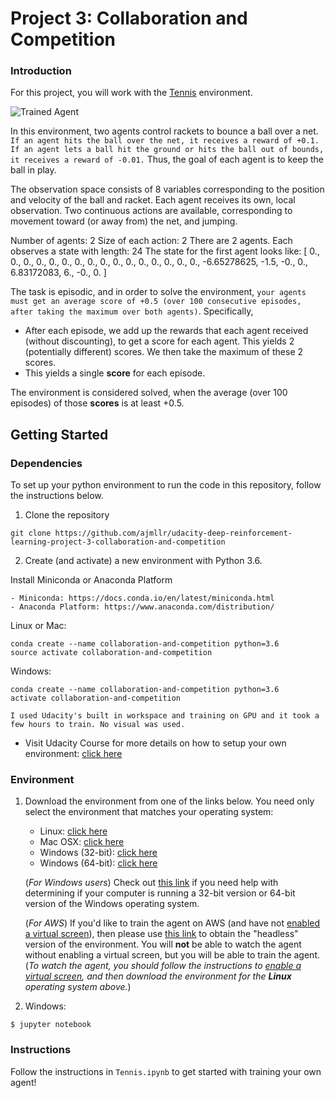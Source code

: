 [//]: # (Image References)

[image1]: https://user-images.githubusercontent.com/10624937/42135623-e770e354-7d12-11e8-998d-29fc74429ca2.gif "Trained Agent"
[image2]: https://user-images.githubusercontent.com/10624937/42135622-e55fb586-7d12-11e8-8a54-3c31da15a90a.gif "Soccer"


# Project 3: Collaboration and Competition

### Introduction

For this project, you will work with the [Tennis](https://github.com/Unity-Technologies/ml-agents/blob/master/docs/Learning-Environment-Examples.md#tennis) environment.

![Trained Agent][image1]

In this environment, two agents control rackets to bounce a ball over a net. `If an agent hits the ball over the net, it receives a reward of +0.1.  If an agent lets a ball hit the ground or hits the ball out of bounds, it receives a reward of -0.01.`  Thus, the goal of each agent is to keep the ball in play.

The observation space consists of 8 variables corresponding to the position and velocity of the ball and racket. Each agent receives its own, local observation.  Two continuous actions are available, corresponding to movement toward (or away from) the net, and jumping. 

Number of agents: 2
Size of each action: 2
There are 2 agents. Each observes a state with length: 24
The state for the first agent looks like: [
    0., 0., 0., 0., 0., 0., 0., 0.,
    0., 0., 0., 0., 0., 0., 0., 0.,
    -6.65278625, -1.5, -0., 0., 6.83172083, 6., -0., 0.
    ]

The task is episodic, and in order to solve the environment, `your agents must get an average score of +0.5 (over 100 consecutive episodes, after taking the maximum over both agents)`. Specifically,

- After each episode, we add up the rewards that each agent received (without discounting), to get a score for each agent. This yields 2 (potentially different) scores. We then take the maximum of these 2 scores.
- This yields a single **score** for each episode.

The environment is considered solved, when the average (over 100 episodes) of those **scores** is at least +0.5.

## Getting Started

### Dependencies
To set up your python environment to run the code in this repository, follow the instructions below.

1. Clone the repository
```
git clone https://github.com/ajmllr/udacity-deep-reinforcement-learning-project-3-collaboration-and-competition
```

2. Create (and activate) a new environment with Python 3.6.

Install Miniconda or Anaconda Platform

    - Miniconda: https://docs.conda.io/en/latest/miniconda.html
    - Anaconda Platform: https://www.anaconda.com/distribution/

Linux or Mac:
```
conda create --name collaboration-and-competition python=3.6
source activate collaboration-and-competition
```

Windows:
```
conda create --name collaboration-and-competition python=3.6 
activate collaboration-and-competition
```

`I used Udacity's built in workspace and training on GPU and it took a few hours to train. No visual was used.`

- Visit Udacity Course for more details on how to setup your own environment: [click here](https://github.com/udacity/deep-reinforcement-learning)

### Environment

1. Download the environment from one of the links below.  You need only select the environment that matches your operating system:
    - Linux: [click here](https://s3-us-west-1.amazonaws.com/udacity-drlnd/P3/Tennis/Tennis_Linux.zip)
    - Mac OSX: [click here](https://s3-us-west-1.amazonaws.com/udacity-drlnd/P3/Tennis/Tennis.app.zip)
    - Windows (32-bit): [click here](https://s3-us-west-1.amazonaws.com/udacity-drlnd/P3/Tennis/Tennis_Windows_x86.zip)
    - Windows (64-bit): [click here](https://s3-us-west-1.amazonaws.com/udacity-drlnd/P3/Tennis/Tennis_Windows_x86_64.zip)
    
    (_For Windows users_) Check out [this link](https://support.microsoft.com/en-us/help/827218/how-to-determine-whether-a-computer-is-running-a-32-bit-version-or-64) if you need help with determining if your computer is running a 32-bit version or 64-bit version of the Windows operating system.

    (_For AWS_) If you'd like to train the agent on AWS (and have not [enabled a virtual screen](https://github.com/Unity-Technologies/ml-agents/blob/master/docs/Training-on-Amazon-Web-Service.md)), then please use [this link](https://s3-us-west-1.amazonaws.com/udacity-drlnd/P3/Tennis/Tennis_Linux_NoVis.zip) to obtain the "headless" version of the environment.  You will **not** be able to watch the agent without enabling a virtual screen, but you will be able to train the agent.  (_To watch the agent, you should follow the instructions to [enable a virtual screen](https://github.com/Unity-Technologies/ml-agents/blob/master/docs/Training-on-Amazon-Web-Service.md), and then download the environment for the **Linux** operating system above._)

2. Windows:
```
$ jupyter notebook
```

### Instructions

Follow the instructions in `Tennis.ipynb` to get started with training your own agent!  